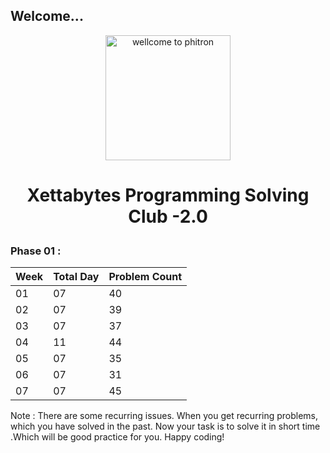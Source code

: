 ## Welcome...

<p align="center">
  <img src="https://play-lh.googleusercontent.com/sD1PjHX1s76Nw54bki3rIvqjLmKXrJNenU8YmrKTznL3r9c7a8wFzjb6_TUoyKAMa5w" alt="wellcome to phitron" width="200" height="200"/>
</p>

<h1><p style="text-align: center;">Xettabytes Programming Solving Club -2.0</p></h1>

### Phase 01 : 
| <b>Week |<b>Total Day|<b>Problem Count|
|-|-|-|
|01|07|40|
|02|07|39|
|03|07|37|
|04|11|44|
|05|07|35|
|06|07|31|
|07|07|45|

Note : There are some recurring issues. When you get recurring problems, which you have solved in the past. Now your task is to solve it in short time .Which will be good practice for you. Happy coding!
